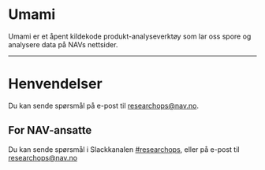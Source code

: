 Umami
=====

Umami er et åpent kildekode produkt-analyseverktøy som lar oss spore og analysere data på NAVs nettsider.

---

# Henvendelser

Du kan sende spørsmål på e-post til [researchops@nav.no](mailto:researchops@nav.no).

## For NAV-ansatte

Du kan sende spørsmål i Slackkanalen [#researchops](https://nav-it.slack.com/archives/C02UGFS2J4B), eller på e-post til [researchops@nav.no](mailto:researchops@nav.no)
